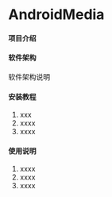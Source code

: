 # AndroidMedia

#### 项目介绍


#### 软件架构
软件架构说明


#### 安装教程

1. xxx
2. xxxx
3. xxxx

#### 使用说明

1. xxxx
2. xxxx
3. xxxx
